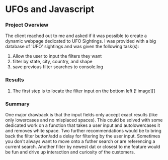 # UFOs and Javascript

### Project Overview
The client reached out to me and asked if it was possible to create a dynamic webpage dedicated to UFO Sightings. I was provided with a big database of 'UFO' sightings and was given the following task(s):
1. Allow the user to input the filters they want
2. filter by state, city, country, and shape
3. save previous filter searches to console.log

### Results
1. The first step is to locate the filter input on the bottom left
[! image][]

### Summary
One major drawback is that the input fields only accept exact results (like only lowercases and no misplaced spaces). This could be solved with some dedicated work on a function that takes a user input and autolowercases it and removes white space.
Two further recommendations would be to bring back the filter button/add a delay for filtering by the user input. Sometimes you don't always want to move onto a futher search or are referencing a current search. Another filter by newest dat or closest to me feature would be fun and drive up interaction and curiosity of the customers.
